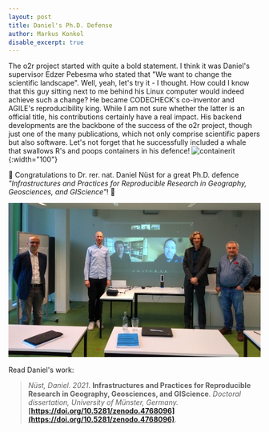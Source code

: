 ```yaml
---
layout: post
title: Daniel's Ph.D. Defense
author: Markus Konkol
disable_excerpt: true
---
```


The o2r project started with quite a bold statement.
I think it was Daniel's supervisor Edzer Pebesma who stated that "We want to change the scientific landscape".
Well, yeah, let's try it - I thought.
How could I know that this guy sitting next to me behind his Linux computer would indeed achieve such a change?
He became CODECHECK's co-inventor and AGILE's reproducibility king.
While I am not sure whether the latter is an official title, his contributions certainly have a real impact.
His backend developments are the backbone of the success of the o2r project, though just one of the many publications, which not only comprise scientific papers but also software.
Let's not forget that he successfully included a whale that swallows R's and poops containers in his defence!
![containerit](/public/images/containerit.png){:width="100"}

🥂&nbsp;Congratulations to Dr. rer. nat. Daniel Nüst for a great Ph.D. defence _"Infrastructures and Practices for Reproducible Research in Geography, Geosciences, and GIScience"_!&nbsp;🎉

![Daniel and the evaluation committee](/public/images/2022-02-14_dn-phd-defense.jpg)

Read Daniel's work:

> _Nüst, Daniel. 2021_. **Infrastructures and Practices for Reproducible Research in Geography, Geosciences, and GIScience**. _Doctoral dissertation, University of Münster, Germany._ **[https://doi.org/10.5281/zenodo.4768096](https://doi.org/10.5281/zenodo.4768096)**.
